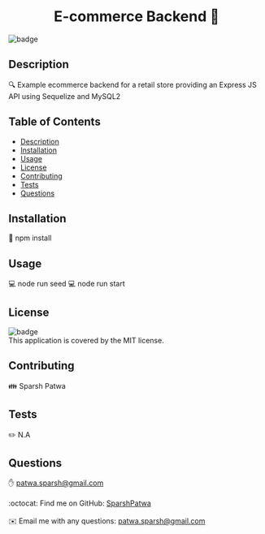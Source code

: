 
<h1 align="center">E-commerce Backend 👋</h1>

![badge](https://img.shields.io/badge/license-MIT-brightgreen)<br />

## Description
🔍 Example ecommerce backend for a retail store providing an Express JS API using Sequelize and MySQL2

## Table of Contents
- [Description](#description)
- [Installation](#installation)
- [Usage](#usage)
- [License](#license)
- [Contributing](#contributing)
- [Tests](#tests)
- [Questions](#questions)

## Installation
💾 npm install

## Usage
💻 node run seed
💻 node run start

## License
![badge](https://img.shields.io/badge/license-MIT-brightgreen)
<br />
This application is covered by the MIT license. 

## Contributing
👪 Sparsh Patwa

## Tests
✏️ N.A

## Questions
✋ patwa.sparsh@gmail.com<br />
<br />
:octocat: Find me on GitHub: [SparshPatwa](https://github.com/SparshPatwa)<br />
<br />
✉️ Email me with any questions: patwa.sparsh@gmail.com<br /><br />
